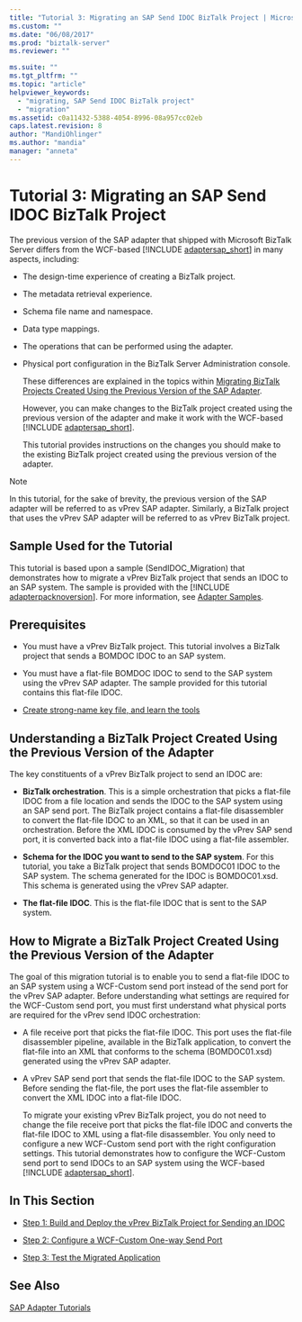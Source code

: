 ```yaml
---
title: "Tutorial 3: Migrating an SAP Send IDOC BizTalk Project | Microsoft Docs"
ms.custom: ""
ms.date: "06/08/2017"
ms.prod: "biztalk-server"
ms.reviewer: ""

ms.suite: ""
ms.tgt_pltfrm: ""
ms.topic: "article"
helpviewer_keywords: 
  - "migrating, SAP Send IDOC BizTalk project"
  - "migration"
ms.assetid: c0a11432-5388-4054-8996-08a957cc02eb
caps.latest.revision: 8
author: "MandiOhlinger"
ms.author: "mandia"
manager: "anneta"
---
```

# Tutorial 3: Migrating an SAP Send IDOC BizTalk Project
The previous version of the SAP adapter that shipped with Microsoft BizTalk Server differs from the WCF-based [!INCLUDE [adaptersap_short](../../includes/adaptersap-short-md.md)] in many aspects, including:  
  
- The design-time experience of creating a BizTalk project.  
  
- The metadata retrieval experience.  
  
- Schema file name and namespace.  
  
- Data type mappings.  
  
- The operations that can be performed using the adapter.  
  
- Physical port configuration in the BizTalk Server Administration console.  
  
  These differences are explained in the topics within [Migrating BizTalk Projects Created Using the Previous Version of the SAP Adapter](http://msdn.microsoft.com/library/a486bac9-8952-43fd-8099-413f1491de37).  
  
  However, you can make changes to the BizTalk project created using the previous version of the adapter and make it work with the WCF-based [!INCLUDE [adaptersap_short](../../includes/adaptersap-short-md.md)].  
  
  This tutorial provides instructions on the changes you should make to the existing BizTalk project created using the previous version of the adapter.  
  
> [!NOTE]
>  In this tutorial, for the sake of brevity, the previous version of the SAP adapter will be referred to as vPrev SAP adapter. Similarly, a BizTalk project that uses the vPrev SAP adapter will be referred to as vPrev BizTalk project.  
  
## Sample Used for the Tutorial  
 This tutorial is based upon a sample (SendIDOC_Migration) that demonstrates how to migrate a vPrev BizTalk project that sends an IDOC to an SAP system. The sample is provided with the [!INCLUDE [adapterpacknoversion](../../includes/adapterpacknoversion-md.md)]. For more information, see [Adapter Samples](../../adapters-and-accelerators/accelerator-rosettanet/adapter-samples.md).  
  
## Prerequisites  
  
-   You must have a vPrev BizTalk project. This tutorial involves a BizTalk project that sends a BOMDOC IDOC to an SAP system.  
  
-   You must have a flat-file BOMDOC IDOC to send to the SAP system using the vPrev SAP adapter. The sample provided for this tutorial contains this flat-file IDOC.  
  
-   [Create strong-name key file, and learn the tools](../../adapters-and-accelerators/adapter-sap/prerequisites-to-create-sap-applications.md)
  
## Understanding a BizTalk Project Created Using the Previous Version of the Adapter  
 The key constituents of a vPrev BizTalk project to send an IDOC are:  
  
-   **BizTalk orchestration**. This is a simple orchestration that picks a flat-file IDOC from a file location and sends the IDOC to the SAP system using an SAP send port. The BizTalk project contains a flat-file disassembler to convert the flat-file IDOC to an XML, so that it can be used in an orchestration. Before the XML IDOC is consumed by the vPrev SAP send port, it is converted back into a flat-file IDOC using a flat-file assembler.  
  
-   **Schema for the IDOC you want to send to the SAP system**. For this tutorial, you take a BizTalk project that sends BOMDOC01 IDOC to the SAP system. The schema generated for the IDOC is BOMDOC01.xsd. This schema is generated using the vPrev SAP adapter.  
  
-   **The flat-file IDOC**. This is the flat-file IDOC that is sent to the SAP system.  
  
## How to Migrate a BizTalk Project Created Using the Previous Version of the Adapter  
 The goal of this migration tutorial is to enable you to send a flat-file IDOC to an SAP system using a WCF-Custom send port instead of the send port for the vPrev SAP adapter. Before understanding what settings are required for the WCF-Custom send port, you must first understand what physical ports are required for the vPrev send IDOC orchestration:  
  
- A file receive port that picks the flat-file IDOC. This port uses the flat-file disassembler pipeline, available in the BizTalk application, to convert the flat-file into an XML that conforms to the schema (BOMDOC01.xsd) generated using the vPrev SAP adapter.  
  
- A vPrev SAP send port that sends the flat-file IDOC to the SAP system. Before sending the flat-file, the port uses the flat-file assembler to convert the XML IDOC into a flat-file IDOC.  
  
  To migrate your existing vPrev BizTalk project, you do not need to change the file receive port that picks the flat-file IDOC and converts the flat-file IDOC to XML using a flat-file disassembler. You only need to configure a new WCF-Custom send port with the right configuration settings. This tutorial demonstrates how to configure the WCF-Custom send port to send IDOCs to an SAP system using the WCF-based [!INCLUDE [adaptersap_short](../../includes/adaptersap-short-md.md)].  
  
## In This Section  
  
-   [Step 1: Build and Deploy the vPrev BizTalk Project for Sending an IDOC](../../adapters-and-accelerators/adapter-sap/step-1-build-and-deploy-the-vprev-biztalk-project-for-sending-an-idoc.md)  
  
-   [Step 2: Configure a WCF-Custom One-way Send Port](../../adapters-and-accelerators/adapter-sap/step-2-configure-a-wcf-custom-one-way-send-port.md)  
  
-   [Step 3: Test the Migrated Application](../../adapters-and-accelerators/adapter-sap/step-3-test-the-migrated-application2.md)  
  
## See Also  
 [SAP Adapter Tutorials](../../adapters-and-accelerators/adapter-sap/sap-adapter-tutorials.md)